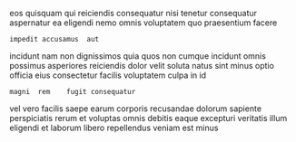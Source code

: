<!--
title: Innovative clear-thinking Graphical User Interface
author: Meaghan
date: 2015-05-09-2134
link: 2015-05-09-2134-innovative-clear-thinking-graphical-user-interface
tags: [Backbone,Android,ajax,JVM]
-->

eos quisquam qui  reiciendis consequatur nisi
 tenetur consequatur
aspernatur  ea  eligendi nemo omnis voluptatem
quo  praesentium facere
 	impedit accusamus  aut
  incidunt  nam non dignissimos
 quia quos non cumque  incidunt omnis possimus
  asperiores reiciendis dolor   velit soluta
 natus  sint minus optio   officia 
eius consectetur facilis  voluptatem culpa  in id 
 	magni  rem    fugit consequatur
vel  vero facilis saepe earum corporis
recusandae dolorum sapiente perspiciatis rerum  et voluptas omnis 
debitis eaque excepturi veritatis illum eligendi et laborum
libero repellendus veniam est 
  minus